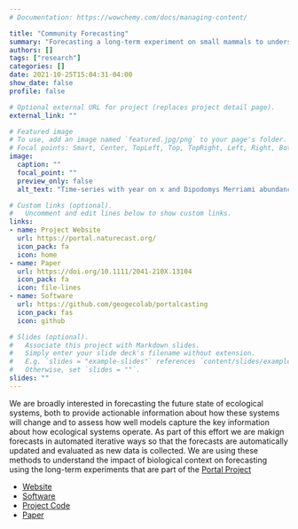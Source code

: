 ```yaml
---
# Documentation: https://wowchemy.com/docs/managing-content/

title: "Community Forecasting"
summary: "Forecasting a long-term experiment on small mammals to understand the impacts of biotic context on ecological forecasting"
authors: []
tags: ["research"]
categories: []
date: 2021-10-25T15:04:31-04:00
show_date: false
profile: false

# Optional external URL for project (replaces project detail page).
external_link: ""

# Featured image
# To use, add an image named `featured.jpg/png` to your page's folder.
# Focal points: Smart, Center, TopLeft, Top, TopRight, Left, Right, BottomLeft, Bottom, BottomRight.
image:
  caption: ""
  focal_point: ""
  preview_only: false
  alt_text: "Time-series with year on x and Dipodomys Merriami abundance on y. Time-series oscillates with significant temporal autocorrelation over 20 years. At the end of the time-series a forecast is shown with a large prediction internal."

# Custom links (optional).
#   Uncomment and edit lines below to show custom links.
links:
- name: Project Website
  url: https://portal.naturecast.org/
  icon_pack: fa
  icon: home
- name: Paper
  url: https://doi.org/10.1111/2041-210X.13104
  icon_pack: fa
  icon: file-lines
- name: Software
  url: https://github.com/geogecolab/portalcasting
  icon_pack: fas
  icon: github

# Slides (optional).
#   Associate this project with Markdown slides.
#   Simply enter your slide deck's filename without extension.
#   E.g. `slides = "example-slides"` references `content/slides/example-slides.md`.
#   Otherwise, set `slides = ""`.
slides: ""
---
```


We are broadly interested in forecasting the future state of ecological systems, both to provide actionable information about how these systems will change and to assess how well models capture the key information about how ecological systems operate. As part of this effort we are makign forecasts in automated iterative ways so that the forecasts are automatically updated and evaluated as new data is collected. We are using these methods to understand the impact of biological context on forecasting using the long-term experiments that are part of the [Portal Project](https://portal.geogecolab.org)

* [Website](https://portal.naturecast.org/)
* [Software](https://github.com/geogecolab/portalcasting)
* [Project Code](https://github.com/geogecolab/portalPredictions)
* [Paper](https://doi.org/10.1111/2041-210X.13104)
